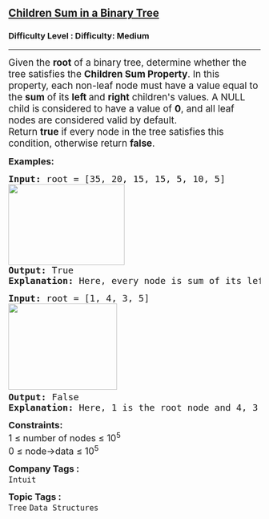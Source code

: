 <h2><a href="https://www.geeksforgeeks.org/problems/children-sum-parent/1?page=4&status=unsolved&sortBy=submissions">Children Sum in a Binary Tree</a></h2><h3>Difficulty Level : Difficulty: Medium</h3><hr><div class="problems_problem_content__Xm_eO"><p data-pm-slice="0 0 []"><span style="font-size: 14pt;">Given the <strong>root</strong> of a binary tree, determine whether the tree satisfies the <strong>Children Sum Property</strong>. In this property, each non-leaf node must have a value equal to the <strong>sum</strong> of its <strong>left </strong>and <strong>right</strong> children's values. A NULL child is considered to have a value of <strong>0</strong>, and all leaf nodes are considered valid by default.<br></span><span style="font-size: 14pt;">Return <strong>true</strong> if every node in the tree satisfies this condition, otherwise return <strong>false</strong>.</span></p>
<p><span style="font-size: 18px;"><strong>Examples:</strong></span></p>
<pre><span style="font-size: 18px;"><strong style="font-size: 18px;">Input: </strong><span style="font-size: 18px;">root =</span><strong style="font-size: 18px;"> </strong><span style="font-size: 18px;">[35, 20, 15, 15, 5, 10, 5]</span></span><br><span style="font-size: 18px;"><strong style="font-size: 18px;"><img src="https://media.geeksforgeeks.org/img-practice/prod/addEditProblem/907368/Web/Other/blobid1_1754457377.webp" width="232" height="161"></strong>
<strong style="font-size: 18px;">Output: </strong><span style="font-size: 18px;">True</span><strong style="font-size: 18px;">
Explanation: </strong><span style="font-size: 18px;">Here, every node is sum of its left and right child.</span></span></pre>
<pre><span style="font-size: 18px;"><strong>Input: </strong>root = [1, 4, 3, 5]<strong><br><img src="https://media.geeksforgeeks.org/img-practice/prod/addEditProblem/907368/Web/Other/blobid2_1754457435.webp" width="217" height="172"></strong>  
<strong>Output: </strong>False<strong>
Explanation: </strong>Here, 1 is the root node and 4, 3 are its child nodes. 4 + 3 = 7 which is not equal to the value of root node. Hence, this tree does not satisfy the given condition.</span></pre>
<p><span style="font-size: 18px;"><strong>Constraints:</strong><br>1 ≤ number of nodes ≤ 10<sup>5</sup><br>0 ≤ node-&gt;data ≤ 10<sup>5</sup></span></p></div><p><span style=font-size:18px><strong>Company Tags : </strong><br><code>Intuit</code>&nbsp;<br><p><span style=font-size:18px><strong>Topic Tags : </strong><br><code>Tree</code>&nbsp;<code>Data Structures</code>&nbsp;